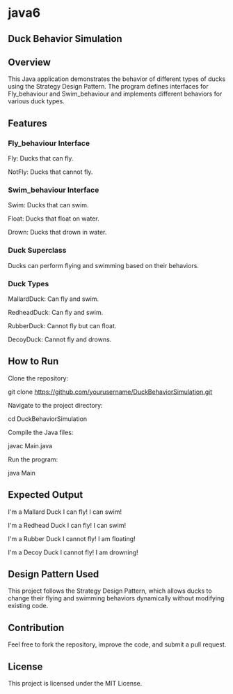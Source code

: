 # java6

## Duck Behavior Simulation

## Overview

This Java application demonstrates the behavior of different types of ducks using the Strategy Design Pattern. The program defines interfaces for Fly_behaviour and Swim_behaviour and implements different behaviors for various duck types.

## Features

### Fly_behaviour Interface

Fly: Ducks that can fly.

NotFly: Ducks that cannot fly.

### Swim_behaviour Interface

Swim: Ducks that can swim.

Float: Ducks that float on water.

Drown: Ducks that drown in water.

### Duck Superclass

Ducks can perform flying and swimming based on their behaviors.

### Duck Types

MallardDuck: Can fly and swim.

RedheadDuck: Can fly and swim.

RubberDuck: Cannot fly but can float.

DecoyDuck: Cannot fly and drowns.

## How to Run

Clone the repository:

git clone https://github.com/yourusername/DuckBehaviorSimulation.git

Navigate to the project directory:

cd DuckBehaviorSimulation

Compile the Java files:

javac Main.java

Run the program:

java Main

## Expected Output

I'm a Mallard Duck
I can fly!
I can swim!

I'm a Redhead Duck
I can fly!
I can swim!

I'm a Rubber Duck
I cannot fly!
I am floating!

I'm a Decoy Duck
I cannot fly!
I am drowning!

## Design Pattern Used

This project follows the Strategy Design Pattern, which allows ducks to change their flying and swimming behaviors dynamically without modifying existing code.

## Contribution

Feel free to fork the repository, improve the code, and submit a pull request.

## License

This project is licensed under the MIT License.
